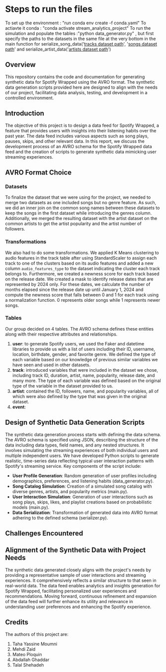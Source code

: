 # Steps to run the files
To set up the environment : "run conda env create -f conda.yaml"
To actiavte it conda :  "conda activate stream_analytics_project"
To run the simulation and populate the tables :"python data_generator.py" , but first specify the paths to the datasets in the same file at the very bottom in the main function for serialize_song_data('[tracks dataset path](https://www.kaggle.com/datasets/yamaerenay/spotify-dataset-19212020-600k-tracks?select=tracks.csv)', '[songs dataset path](https://www.kaggle.com/datasets/amitanshjoshi/spotify-1million-tracks)' and serialize_artist_data('[artists dataset path](https://www.kaggle.com/datasets/yamaerenay/spotify-dataset-19212020-600k-tracks?select=tracks.csv)')


## Overview
This repository contains the code and documentation for generating synthetic data for Spotify Wrapped using the AVRO format. The synthetic data generation scripts provided here are designed to align with the needs of our project, facilitating data analysis, testing, and development in a controlled environment.

## Introduction 
The objective of this project is to design a data feed for Spotify Wrapped, a feature that provides users with insights into their listening habits over the past year. The data feed includes various aspects such as song plays, pauses, skips, and other relevant data. In this report, we discuss the development process of an AVRO schema for the Spotify Wrapped data feed and the creation of scripts to generate synthetic data mimicking user streaming experiences.

## AVRO Format Choice 
### Datasets 
To finalize the dataset that we were using for the project, we needed to merge two datasets as one included songs but no genre feature. As such, we did an inner join on the common song names between these datasets to keep the songs in the first dataset while introducing the genres column. Additionally, we merged the resulting dataset  with the artist dataset on the common artists to get the artist popularity and the artist number of followers. 

### Transformations
We also had to do some transformations. We applied K Means clustering to audio features in the track table after using StandardScaler to assign each track to one of the clusters based on its audio features and added a new column `audio_features_type` to the dataset indicating the cluster each track belongs to. Furthermore, we created a newness score for each track based on the release date. We created a mask to identify release dates that are represented by 2024 only. For these dates, we calculate the number of months elapsed since the release date up until January 1, 2024 and compute the newness score that falls between 0 and 1 for each track using a normalization function. 0 represents older songs while 1 represents newer songs. 

### Tables 
Our group decided on 4 tables. The AVRO schema defines these entities along with their respective attributes and relationships.
1. **user**: to generate Spotify users, we used the Faker and datetime libraries to provide us with a list of users including their ID, username, location, birthdate, gender, and favorite genre. We defined the type of each variable based on our knowledge of previous similar variables we have seen and used in other datasets.
2. **track**: introduced variables that were included in the dataset we chose, including track ID, duration, artist, name, popularity, release date, and many more. The type of each variable was defined based on the original type of the variable in the dataset provided to us.
3. **artist**: contained the ID, followers, name, and popularity variables, all of which were also defined by the type that was given in the original dataset.
4. **event**:   


## Design of Synthetic Data Generation Scripts
The synthetic data generation process starts with defining the data schema. The AVRO schema is specified using JSON, describing the structure of the data including data types, field names, and any nested structures. It involves simulating the streaming experiences of both individual users and multiple independent users. We have developed Python scripts to generate realistic, time-series data reflecting typical user interaction patterns with Spotify's streaming service. Key components of the script include:
- **User Profile Generation**: Random generation of user profiles including demographics, preferences, and listening habits (data_generator.py).
- **Song Catalog Simulation**: Creation of a simulated song catalog with diverse genres, artists, and popularity metrics (main.py).
- **User Interaction Simulation**: Generation of user interactions such as song plays, skips, likes, and playlist creations based on probabilistic models (main.py).
- **Data Serialization**: Transformation of generated data into AVRO format adhering to the defined schema (serializer.py).



## Challenges Encountered


## Alignment of the Synthetic Data with Project Needs
The synthetic data generated closely aligns with the project's needs by providing a representative sample of user interactions and streaming experiences. It comprehensively reflects a similar structure to that seen in real-world data. The data feed enables analytics and insights generation for Spotify Wrapped, facilitating personalized user experiences and recommendations. Moving forward, continuous refinement and expansion of the data feed will further enhance its utility and relevance in understanding user preferences and enhancing the Spotify experience.

## Credits
The authors of this project are:
1. Taha Yassine Moumni
2. Mehdi Zaid
3. Mateo Ploquin 
4. Abdallah Ghaddar
5. Talal Shehadeh 

